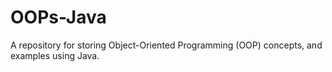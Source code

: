 # OOPs-Java
A repository for storing Object-Oriented Programming (OOP) concepts, and examples using Java.
